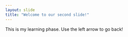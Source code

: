 ```yaml
---
layout: slide
title: "Welcome to our second slide!"
---
```

This is my learning phase.
Use the left arrow to go back!
